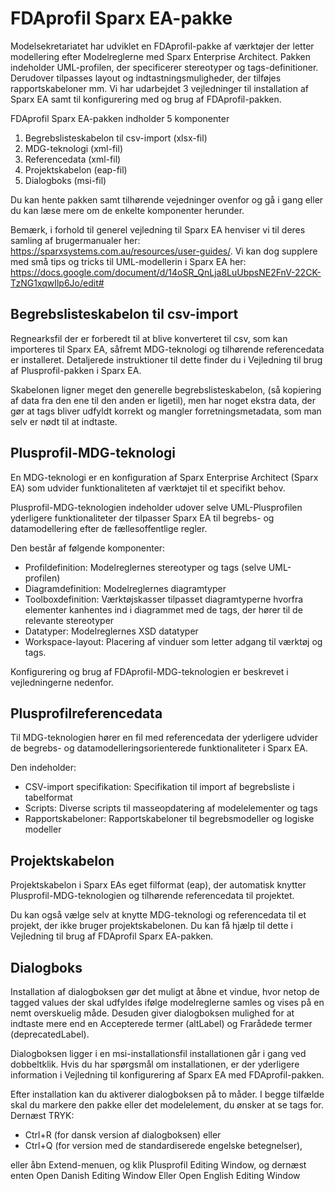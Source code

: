 FDAprofil Sparx EA-pakke
=======

Modelsekretariatet har udviklet en FDAprofil-pakke af værktøjer der letter modellering efter Modelreglerne med Sparx Enterprise Architect. Pakken indeholder UML-profilen, der specificerer stereotyper og tags-definitioner.  Derudover tilpasses layout og indtastningsmuligheder, der tilføjes rapportskabeloner mm. Vi har udarbejdet 3 vejledninger til installation af Sparx EA samt til konfigurering med og brug af FDAprofil-pakken.

FDAprofil Sparx EA-pakken indholder 5 komponenter

1. Begrebslisteskabelon til csv-import (xlsx-fil)
2. MDG-teknologi (xml-fil)
3. Referencedata (xml-fil)
4. Projektskabelon (eap-fil)
5. Dialogboks (msi-fil)

Du kan hente pakken samt tilhørende vejedninger ovenfor og gå i gang eller du kan læse mere om de enkelte komponenter herunder.

Bemærk, i forhold til generel vejledning til Sparx EA henviser vi til deres samling af brugermanualer her: https://sparxsystems.com.au/resources/user-guides/. Vi kan dog supplere med små tips og tricks til UML-modellerin i Sparx EA her: https://docs.google.com/document/d/14oSR_QnLja8LuUbpsNE2FnV-22CK-TzNG1xqwIlp6Jo/edit#
 

## Begrebslisteskabelon til csv-import

Regnearksfil der er forberedt til at blive konverteret til csv, som kan importeres til Sparx EA, såfremt MDG-teknologi og tilhørende referencedata er installeret. Detaljerede instruktioner til dette finder du i Vejledning til brug af Plusprofil-pakken i Sparx EA.

Skabelonen ligner meget den generelle begrebslisteskabelon, (så kopiering af data fra den ene til den anden er ligetil), men har noget ekstra data, der gør at tags bliver udfyldt korrekt og mangler forretningsmetadata, som man selv er nødt til at indtaste.

 

## Plusprofil-MDG-teknologi

En MDG-teknologi er en konfiguration af Sparx Enterprise Architect (Sparx EA) som udvider funktionaliteten af værktøjet til et specifikt behov.

Plusprofil-MDG-teknologien indeholder udover selve UML-Plusprofilen yderligere funktionaliteter der tilpasser Sparx EA til begrebs- og datamodellering efter de fællesoffentlige regler.

Den består af følgende komponenter:

* Profildefinition: Modelreglernes stereotyper og tags (selve UML-profilen)
* Diagramdefinition: Modelreglernes diagramtyper
* Toolboxdefinition: Værktøjskasser tilpasset diagramtyperne hvorfra elementer kanhentes ind i diagrammet med de tags, der hører til de relevante stereotyper
* Datatyper: Modelreglernes XSD datatyper
* Workspace-layout: Placering af vinduer som letter adgang til værktøj og tags.

Konfigurering og brug af FDAprofil-MDG-teknologien er beskrevet i vejledningerne nedenfor.

 

## Plusprofilreferencedata

Til MDG-teknologien hører en fil med referencedata der yderligere udvider de begrebs- og datamodelleringsorienterede funktionaliteter i Sparx EA.

Den indeholder:

* CSV-import specifikation: Specifikation til import af begrebsliste i tabelformat
* Scripts: Diverse scripts til masseopdatering af modelelementer og tags
* Rapportskabeloner: Rapportskabeloner til begrebsmodeller og logiske modeller
 

## Projektskabelon

Projektskabelon i Sparx EAs eget filformat (eap), der automatisk knytter Plusprofil-MDG-teknologien og tilhørende referencedata til projektet.

Du kan også vælge selv at knytte MDG-teknologi og referencedata til et projekt, der ikke bruger projektskabelonen. Du kan få hjælp til dette i Vejledning til brug af FDAprofil Sparx EA-pakken.

 

## Dialogboks

Installation af dialogboksen gør det muligt at åbne et vindue, hvor netop de tagged values der skal udfyldes ifølge modelreglerne samles og vises på en nemt overskuelig måde. Desuden giver dialogboksen mulighed for at indtaste mere end en Accepterede termer (altLabel) og Frarådede termer (deprecatedLabel).

Dialogboksen ligger i en msi-installationsfil installationen går i gang ved dobbeltklik. Hvis du har spørgsmål om installationen, er der yderligere information i Vejledning til konfigurering af Sparx EA med FDAprofil-pakken.

Efter installation kan du aktiverer dialogboksen på to måder. I begge tilfælde skal du markere den pakke eller det modelelement, du ønsker at se tags for. Dernæst TRYK:

* Ctrl+R (for dansk version af dialogboksen) eller 
* Ctrl+Q (for version med de standardiserede engelske betegnelser), 

eller åbn Extend-menuen, og klik Plusprofil Editing Window, og dernæst enten Open Danish Editing Window Eller Open English Editing Window
 
